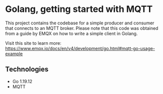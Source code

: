 
# Golang, getting started with MQTT 

This project contains the codebase for a simple producer and consumer that connects to an MQTT broker. Please note that this code was obtained from a guide by EMQX on how to write a simple client in Golang.

Visit this site to learn more: https://www.emqx.io/docs/en/v4/development/go.html#mqtt-go-usage-example

## Technologies
- Go 1.19.12
- MQTT
